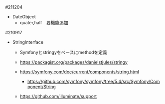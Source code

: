 #211204

- DateObject
    - quater,half　要機能追加


#210917

- StringInterface
    - Symfonyとstringyをベースにmethodを定義
    
    - https://packagist.org/packages/danielstjules/stringy
    - https://symfony.com/doc/current/components/string.html
        - https://github.com/symfony/symfony/tree/5.4/src/Symfony/Component/String
    - https://github.com/illuminate/support

